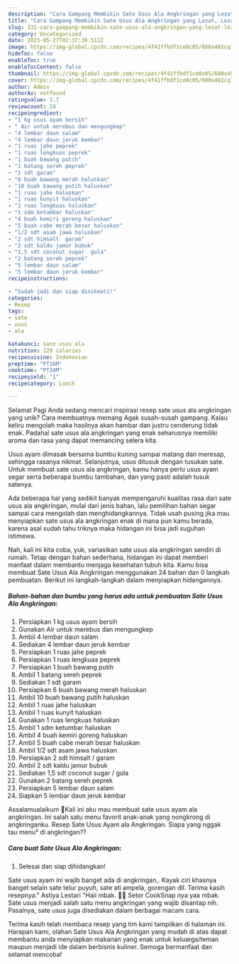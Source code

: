```yaml
---
description: "Cara Gampang Membikin Sate Usus Ala Angkringan yang Lezat, Lezat"
title: "Cara Gampang Membikin Sate Usus Ala Angkringan yang Lezat, Lezat"
slug: 331-cara-gampang-membikin-sate-usus-ala-angkringan-yang-lezat-lezat
category: Uncategorized
date: 2023-05-27T02:37:30.511Z
image: https://img-global.cpcdn.com/recipes/4f41ffbdf1ce0c05/680x482cq70/sate-usus-ala-angkringan-foto-resep-utama.jpg
hideToc: false
enableToc: true
enableTocContent: false
thumbnail: https://img-global.cpcdn.com/recipes/4f41ffbdf1ce0c05/680x482cq70/sate-usus-ala-angkringan-foto-resep-utama.jpg
cover: https://img-global.cpcdn.com/recipes/4f41ffbdf1ce0c05/680x482cq70/sate-usus-ala-angkringan-foto-resep-utama.jpg
author: Admin
authorAv: notfound
ratingvalue: 3.7
reviewcount: 24
recipeingredient:
- "1 kg usus ayam bersih"
- " Air untuk merebus dan mengungkep"
- "4 lembar daun salam"
- "4 lembar daun jeruk kembar"
- "1 ruas jahe peprek"
- "1 ruas lengkuas peprek"
- "1 buah bawang putih"
- "1 batang sereh peprek"
- "1 sdt garam"
- "6 buah bawang merah haluskan"
- "10 buah bawang putih haluskan"
- "1 ruas jahe haluskan"
- "1 ruas kunyit haluskan"
- "1 ruas lengkuas haluskan"
- "1 sdm ketumbar haluskan"
- "4 buah kemiri goreng haluskan"
- "5 buah cabe merah besar haluskan"
- "1/2 sdt asam jawa haluskan"
- "2 sdt himsalt  garam"
- "2 sdt kaldu jamur bubuk"
- "1,5 sdt coconut sugar  gula"
- "2 batang sereh peprek"
- "5 lembar daun salam"
- "5 lembar daun jeruk kembar"
recipeinstructions:

- "Sudah jadi dan siap dinikmati!"
categories:
- Resep
tags:
- sate
- usus
- ala

katakunci: sate usus ala 
nutrition: 129 calories
recipecuisine: Indonesian
preptime: "PT16M"
cooktime: "PT34M"
recipeyield: "1"
recipecategory: Lunch

---
```



Selamat Pagi Anda sedang mencari inspirasi resep sate usus ala angkringan yang unik? Cara membuatnya memang Agak susah-susah gampang. Kalau keliru mengolah maka hasilnya akan hambar dan justru cenderung tidak enak. Padahal sate usus ala angkringan yang enak seharusnya memiliki aroma dan rasa yang dapat memancing selera kita.


Usus ayam dimasak bersama bumbu kuning sampai matang dan meresap, sehingga rasanya nikmat. Selanjutnya, usus ditusuk dengan tusukan sate. Untuk membuat sate usus ala angkringan, kamu hanya perlu usus ayam segar serta beberapa bumbu tambahan, dan yang pasti adalah tusuk satenya.

Ada beberapa hal yang sedikit banyak mempengaruhi kualitas rasa dari sate usus ala angkringan, mulai dari jenis bahan, lalu pemilihan bahan segar sampai cara mengolah dan menghidangkannya. Tidak usah pusing jika mau menyiapkan sate usus ala angkringan enak di mana pun kamu berada, karena asal sudah tahu triknya maka hidangan ini bisa jadi suguhan istimewa.


Nah, kali ini kita coba, yuk, variasikan sate usus ala angkringan sendiri di rumah. Tetap dengan bahan sederhana, hidangan ini dapat memberi manfaat dalam membantu menjaga kesehatan tubuh kita. Kamu bisa membuat Sate Usus Ala Angkringan menggunakan 24 bahan dan 0 langkah pembuatan. Berikut ini langkah-langkah dalam menyiapkan hidangannya.

<!--inarticleads1-->

##### Bahan-bahan dan bumbu yang harus ada untuk pembuatan Sate Usus Ala Angkringan:

1. Persiapkan 1 kg usus ayam bersih
1. Gunakan  Air untuk merebus dan mengungkep
1. Ambil 4 lembar daun salam
1. Sediakan 4 lembar daun jeruk kembar
1. Persiapkan 1 ruas jahe peprek
1. Persiapkan 1 ruas lengkuas peprek
1. Persiapkan 1 buah bawang putih
1. Ambil 1 batang sereh peprek
1. Sediakan 1 sdt garam
1. Persiapkan 6 buah bawang merah haluskan
1. Ambil 10 buah bawang putih haluskan
1. Ambil 1 ruas jahe haluskan
1. Ambil 1 ruas kunyit haluskan
1. Gunakan 1 ruas lengkuas haluskan
1. Ambil 1 sdm ketumbar haluskan
1. Ambil 4 buah kemiri goreng haluskan
1. Ambil 5 buah cabe merah besar haluskan
1. Ambil 1/2 sdt asam jawa haluskan
1. Persiapkan 2 sdt himsalt / garam
1. Ambil 2 sdt kaldu jamur bubuk
1. Sediakan 1,5 sdt coconut sugar / gula
1. Gunakan 2 batang sereh peprek
1. Persiapkan 5 lembar daun salam
1. Siapkan 5 lembar daun jeruk kembar


Assalamualaikum 🙏Kali ini aku mau membuat sate usus ayam ala angkringan. Ini salah satu menu favorit anak-anak yang nongkrong di angkringanku. Resep Sate Usus Ayam ala Angkringan. Siapa yang nggak tau menu² di angkringan?? 

<!--inarticleads2-->

##### Cara buat Sate Usus Ala Angkringan:


1. Selesai dan siap dihidangkan!

Sate usus ayam ini wajib banget ada di angkringan,. Kayak ciri khasnya banget selain sate telur puyuh, sate ati ampela, gorengan dll. Terima kasih resepnya.&#34; Astiya Lestari &#34;Haii mbak. 👋🏻 Setor CookSnap nya yaa mbak. Sate usus menjadi salah satu menu angkringan yang wajib disantap nih. Pasalnya, sate usus juga disediakan dalam berbagai macam cara. 

Terima kasih telah membaca resep yang tim kami tampilkan di halaman ini. Harapan kami, olahan Sate Usus Ala Angkringan yang mudah di atas dapat membantu anda menyiapkan makanan yang enak untuk keluarga/teman maupun menjadi ide dalam berbisnis kuliner. Semoga bermanfaat dan selamat mencoba!
